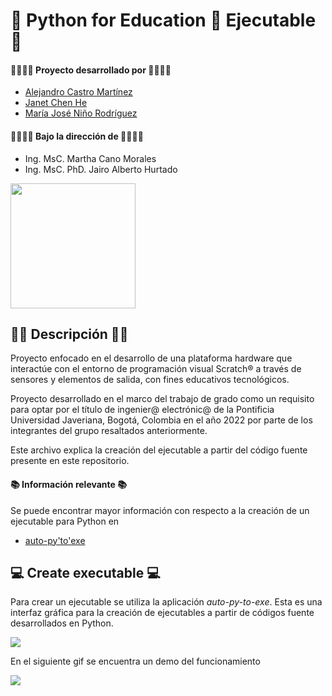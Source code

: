 # 👋 Python for Education 👋 Ejecutable 👋

#### 👨‍💻👩‍💻 Proyecto desarrollado por 👨‍💻👩‍💻
* [Alejandro Castro Martínez](https://github.com/kstro96)
* [Janet Chen He](https://github.com/XingYi98)
* [María José Niño Rodríguez](https://github.com/mjninor99)
#### 👨‍🏫👩‍🏫 Bajo la dirección de 👨‍🏫👩‍🏫 
* Ing. MsC. Martha Cano Morales
* Ing. MsC. PhD. Jairo Alberto Hurtado

<img src="https://github.com/Hardware-For-Education/.github-private/blob/main/profile/images/scratch4education-small.png" width="200" />

## 🙋‍♀️ Descripción 🙋‍♀️

Proyecto enfocado en el desarrollo de una plataforma hardware que interactúe con el entorno de programación visual Scratch® a través de sensores y elementos de salida, con fines educativos tecnológicos. 

Proyecto desarrollado en el marco del trabajo de grado como un requisito para optar por el título de ingenier@ electrónic@ de la Pontificia Universidad Javeriana, Bogotá, Colombia en el año 2022 por parte de los integrantes del grupo resaltados anteriormente. 

Este archivo explica la creación del ejecutable a partir del código fuente presente en este repositorio. 


#### 📚 Información relevante 📚

Se puede encontrar mayor información con respecto a la creación de un ejecutable para Python en 

* [auto-py'to'exe](https://pypi.org/project/auto-py-to-exe/) 

## 💻 Create executable 💻

Para crear un ejecutable se utiliza la aplicación _auto-py-to-exe_. Esta es una interfaz gráfica para la creación de ejecutables a partir de códigos fuente desarrollados en Python. 

<img src="https://warehouse-camo.ingress.cmh1.psfhosted.org/eb29c9774b11dab42fbee0e2c5e9cf2af72895fc/68747470733a2f2f6e6974726174696e652e6e65742f706f7374732f6175746f2d70792d746f2d6578652f666561747572652e706e67"/>

En el siguiente gif se encuentra un demo del funcionamiento 

<img src="https://warehouse-camo.ingress.cmh1.psfhosted.org/0c90ebcf535ccfa430b4cd278698da05e855f69e/68747470733a2f2f6e6974726174696e652e6e65742f706f7374732f6175746f2d70792d746f2d6578652f6175746f2d70792d746f2d6578652d64656d6f2e676966"/>

